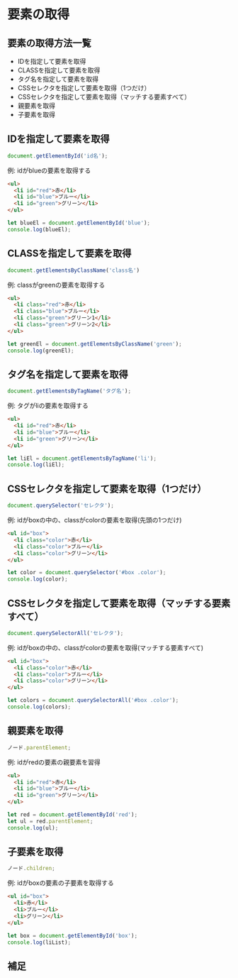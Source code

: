 # 要素の取得

## 要素の取得方法一覧
- IDを指定して要素を取得
- CLASSを指定して要素を取得
- タグ名を指定して要素を取得
- CSSセレクタを指定して要素を取得（1つだけ）
- CSSセレクタを指定して要素を取得（マッチする要素すべて）
- 親要素を取得
- 子要素を取得

## IDを指定して要素を取得
```JavaScript
document.getElementById('id名');
```
	
例: idがblueの要素を取得する
	
```HTML
<ul>
  <li id="red">赤</li>
  <li id="blue">ブルー</li>
  <li id="green">グリーン</li>
</ul>
```
	
```JavaScript
let blueEl = document.getElementById('blue');
console.log(blueEl);
```	

## CLASSを指定して要素を取得
```JavaScript
document.getElementsByClassName('class名')
```

例: classがgreenの要素を取得する
	
```HTML
<ul>
  <li class="red">赤</li>
  <li class="blue">ブルー</li>
  <li class="green">グリーン1</li>
  <li class="green">グリーン2</li>
</ul>
```
	
```JavaScript
let greenEl = document.getElementsByClassName('green');
console.log(greenEl);
```	

## タグ名を指定して要素を取得
```JavaScript
document.getElementsByTagName('タグ名');
```
	
例: タグがliの要素を取得する
	
```HTML
<ul>
  <li id="red">赤</li>
  <li id="blue">ブルー</li>
  <li id="green">グリーン</li>
</ul>
```
	
```JavaScript
let liEl = document.getElementsByTagName('li');
console.log(liEl);
```	



## CSSセレクタを指定して要素を取得（1つだけ）
```JavaScript
document.querySelector('セレクタ');
```
	
例: idがboxの中の、classがcolorの要素を取得(先頭の1つだけ)
	
```HTML
<ul id="box">
  <li class="color">赤</li>
  <li class="color">ブルー</li>
  <li class="color">グリーン</li>
</ul>
```
	
```JavaScript
let color = document.querySelector('#box .color');
console.log(color);
```	

## CSSセレクタを指定して要素を取得（マッチする要素すべて）
```JavaScript
document.querySelectorAll('セレクタ');
```
	
例: idがboxの中の、classがcolorの要素を取得(マッチする要素すべて)
	
```HTML
<ul id="box">
  <li class="color">赤</li>
  <li class="color">ブルー</li>
  <li class="color">グリーン</li>
</ul>
```
	
```JavaScript
let colors = document.querySelectorAll('#box .color');
console.log(colors);
```	

## 親要素を取得
```JavaScript
ノード.parentElement; 
```
	
例: idがredの要素の親要素を習得
	
```HTML
<ul>
  <li id="red">赤</li>
  <li id="blue">ブルー</li>
  <li id="green">グリーン</li>
</ul>
```
	
```JavaScript
let red = document.getElementById('red');
let ul = red.parentElement;
console.log(ul);
```	

## 子要素を取得
```JavaScript
ノード.children; 
```
	
例: idがboxの要素の子要素を取得する
	
```HTML
<ul id="box">
  <li>赤</li>
  <li>ブルー</li>
  <li>グリーン</li>
</ul>
```
	
```JavaScript
let box = document.getElementById('box');
console.log(liList);
```

## 補足
